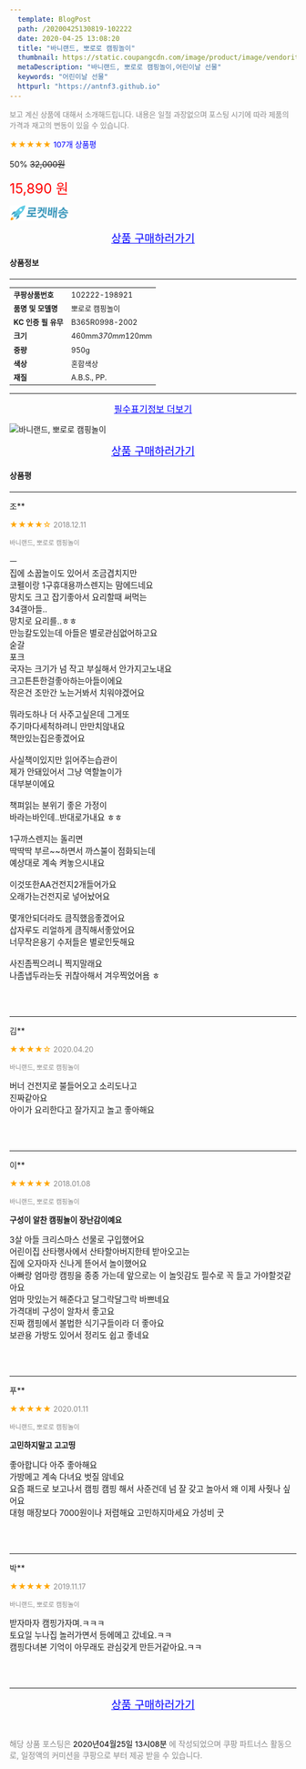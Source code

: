 ```yaml
---
  template: BlogPost
  path: /20200425130819-102222
  date: 2020-04-25 13:08:20
  title: "바니랜드, 뽀로로 캠핑놀이"
  thumbnail: https://static.coupangcdn.com/image/product/image/vendoritem/2016/12/29/3000132609/b18dd757-7e0a-4ee6-b775-f438710c617b.JPG
  metaDescription: "바니랜드, 뽀로로 캠핑놀이,어린이날 선물"
  keywords: "어린이날 선물"
  httpurl: "https://antnf3.github.io"
---
```

  
<span style="color: #888;font-size:0.8rem">보고 계신 상품에 대해서 소개해드립니다.
내용은 일절 과장없으며 포스팅 시기에 따라 제품의 가격과 재고의 변동이 있을 수 있습니다.</span>
  
<span style="color: orange;">★★★★★</span> <span style="color: blue;font-size: 0.85rem;">107개 상품평</span>

<span style="font-size: 0.9rem">50%</span> <span style="font-size: 0.9rem">~~32,000원~~</span>

<span style="color: red;font-size: 1.5rem;">15,890 원</span>

![로켓배송](/assets/rocket_logo.png)

<p align="center"><a href="http://me2.do/GJ3cz9Ca" style="font-size: 1.2rem; color: blue;">상품 구매하러가기</a></p>

#### 상품정보

---

|                  |                       |
| ---------------- | --------------------- |
| **<span style="font-size:0.8rem;">쿠팡상품번호</span>** | <span style="font-size:0.8rem;">102222-198921</span> |
| **<span style="font-size:0.8rem;">품명 및 모델명</span>**    | <span style="font-size:0.8rem;">뽀로로 캠핑놀이</span>        |
| **<span style="font-size:0.8rem;">KC 인증 필 유무</span>**    | <span style="font-size:0.8rem;">B365R0998-2002</span>        |
| **<span style="font-size:0.8rem;">크기</span>**    | <span style="font-size:0.8rem;">460mm*370mm*120mm</span>        |
| **<span style="font-size:0.8rem;">중량</span>**    | <span style="font-size:0.8rem;">950g</span>        |
| **<span style="font-size:0.8rem;">색상</span>**    | <span style="font-size:0.8rem;">혼합색상</span>        |
| **<span style="font-size:0.8rem;">재질</span>**    | <span style="font-size:0.8rem;">A.B.S., PP.</span>        |








---

<p align="center"><a href="http://me2.do/GJ3cz9Ca" style="font-size: 1rem; color: blue;">필수표기정보 더보기</a></p>

![바니랜드, 뽀로로 캠핑놀이](http://thumbnail8.coupangcdn.com/thumbnails/remote/q89/image/product/content/vendorItem/2016/10/13/198921/1aab9ff9-abae-4ac2-bf13-63875cfdeda0.jpg)

<p align="center"><a href="http://me2.do/GJ3cz9Ca" style="font-size: 1.2rem; color: blue;">상품 구매하러가기</a></p>

#### 상품평
  
---
  
조**
    
<span style="color: orange;">★★★★☆</span> <span style="font-size:0.8rem;color: #888;">2018.12.11</span>
    
<span style="color: #888;font-size:0.7rem">바니랜드, 뽀로로 캠핑놀이</span>
    

    
<span style="font-size: 0.9rem;">ㅡ<br/>집에 소꿉놀이도 있어서 조금겹치지만<br/>코펠이랑 1구휴대용까스렌지는 맘에드네요<br/>망치도 크고 잡기좋아서 요리할때 써먹는<br/>34갤아들..<br/>망치로 요리를..ㅎㅎ<br/>만능칼도있는데 아들은 별로관심없어하고요<br/>숟갈<br/>포크<br/>국자는 크기가 넘 작고 부실해서 안가지고노내요<br/>크고튼튼한걸좋아하는아들이에요<br/>작은건 조만간 노는거봐서 치워야겠어요<br/><br/>뭐라도하나 더 사주고싶은데 그게또<br/>주기마다세척하려니 만만치않내요<br/>책만있는집은좋겠어요<br/><br/>사실책이있지만 읽어주는습관이<br/>제가 안돼있어서 그냥 역할놀이가<br/>대부분이에요<br/><br/>책펴읽는 분위기 좋은 가정이<br/>바라는바인데..반대로가내요 ㅎㅎ<br/><br/>1구까스렌지는 돌리면<br/>딱딱딱 부르~~하면서 까스불이 점화되는데<br/>예상대로 계속 켜놓으시내요<br/><br/>이것또한AA건전지2개들어가요<br/>오래가는건전지로 넣어놨어요<br/><br/>몇개안되더라도 큼직했음좋겠어요<br/>삽자루도 리얼하게 큼직해서좋았어요<br/>너무작은용기 수저들은 별로인듯해요<br/><br/>사진좀찍으려니 찍지말래요<br/>나좀냅두라는듯 귀찮아해서 겨우찍었어욤 ㅎ</span>
    
<br>
<br>

---
  
김**
    
<span style="color: orange;">★★★★☆</span> <span style="font-size:0.8rem;color: #888;">2020.04.20</span>
    
<span style="color: #888;font-size:0.7rem">바니랜드, 뽀로로 캠핑놀이</span>
    

    
<span style="font-size: 0.9rem;">버너  건전지로 불들어오고 소리도나고<br/>진짜같아요<br/> 아이가 요리한다고 잘가지고 놀고 좋아해요</span>
    
<br>
<br>

---
  
이**
    
<span style="color: orange;">★★★★★</span> <span style="font-size:0.8rem;color: #888;">2018.01.08</span>
    
<span style="color: #888;font-size:0.7rem">바니랜드, 뽀로로 캠핑놀이</span>
    
<span style="font-size:0.85rem">**구성이 알찬 캠핑놀이 장난감이예요**</span>
    
<span style="font-size: 0.9rem;">3살 아들 크리스마스 선물로 구입했어요<br/>어린이집 산타행사에서 산타할아버지한테 받아오고는<br/>집에 오자마자 신나게 뜯어서 놀이했어요<br/>아빠랑 엄마랑 캠핑을 종종 가는데 앞으로는 이 놀잇감도 필수로 꼭 들고 가야할것같아요<br/>엄마 맛있는거 해준다고 달그락달그락 바쁘네요<br/>가격대비 구성이 알차서 좋고요<br/>진짜 캠핑에서 볼법한 식기구들이라 더 좋아요<br/>보관용 가방도 있어서 정리도 쉽고 좋네요</span>
    
<br>
<br>

---
  
푸**
    
<span style="color: orange;">★★★★★</span> <span style="font-size:0.8rem;color: #888;">2020.01.11</span>
    
<span style="color: #888;font-size:0.7rem">바니랜드, 뽀로로 캠핑놀이</span>
    
<span style="font-size:0.85rem">**고민하지말고 고고띵**</span>
    
<span style="font-size: 0.9rem;">좋아합니다 아주 좋아해요<br/>가방메고 계속 다녀요 벗질 않네요<br/>요즘 패드로 보고나서 캠핑 캠핑 해서 사준건데 넘 잘 갖고 놀아서 왜 이제 사줫나 싶어요 <br/>대형 매장보다 7000원이나 저렴해요 고민하지마세요 가성비 굿</span>
    
<br>
<br>

---
  
박**
    
<span style="color: orange;">★★★★★</span> <span style="font-size:0.8rem;color: #888;">2019.11.17</span>
    
<span style="color: #888;font-size:0.7rem">바니랜드, 뽀로로 캠핑놀이</span>
    

    
<span style="font-size: 0.9rem;">받자마자 캠핑가자며.ㅋㅋㅋ<br/>토요일 누나집 놀러가면서 등에메고 갔네요.ㅋㅋ<br/>캠핑다녀본 기억이 아무래도 관심갖게 만든거같아요.ㅋㅋ</span>
    
<br>
<br>


  
---
  
<p align="center"><a href="http://me2.do/GJ3cz9Ca" style="font-size: 1.2rem; color: blue;">상품 구매하러가기</a></p>
  
<br>
  
<span style="font-size: 0.85rem; color: #888;">해당 상품 포스팅은 <span style="color: #000;"> 2020년04월25일 13시08분 </span> 에 작성되었으며 쿠팡 파트너스 활동으로, 일정액의 커미션을 쿠팡으로 부터 제공 받을 수 있습니다.</span>